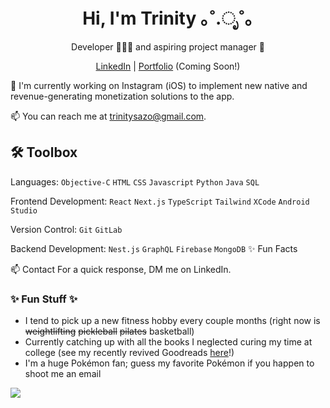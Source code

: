 <h1 align="center"> Hi, I'm Trinity ｡˚.ೃ˚｡ </h1>

<p align="center">Developer 👩🏽‍💻 and aspiring project manager 💭 </p>

<p align="center"><a href="https://www.linkedin.com/in/trinitysazo/">LinkedIn</a> | <a href="#">Portfolio</a> (Coming Soon!)</p>

💫 I'm currently working on Instagram (iOS) to implement new native and revenue-generating monetization solutions to the app.

📫 You can reach me at trinitysazo@gmail.com.

## 🛠️ Toolbox
Languages: `Objective-C` `HTML` `CSS` `Javascript` `Python` `Java` `SQL`

Frontend Development: `React` `Next.js` `TypeScript` `Tailwind` `XCode` `Android Studio` 

Version Control: `Git` `GitLab`

Backend Development: `Nest.js` `GraphQL` `Firebase` `MongoDB`
✨ Fun Facts

📫 Contact
For a quick response, DM me on LinkedIn.


### ✨ Fun Stuff ✨
- I tend to pick up a new fitness hobby every couple months (right now is ~~weightlifting~~ ~~pickleball~~ ~~pilates~~ basketball)
- Currently catching up with all the books I neglected curing my time at college (see my recently revived Goodreads [here](https://www.goodreads.com/user/show/146650200-trinity)!)
- I'm a huge Pokémon fan; guess my favorite Pokémon if you happen to shoot me an email

![](https://komarev.com/ghpvc/?username=tsazo&label=people+who+ended+up+here&style=flat-square&base=311&color=588157&abbreviated=true)
